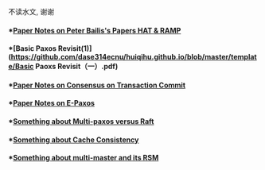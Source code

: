 

不读水文, 谢谢

#### *[Paper Notes on Peter Bailis's Papers HAT & RAMP](https://github.com/dase314ecnu/huiqihu.github.io/blob/master/template/1.md)


#### *[Basic Paxos Revisit(1)](https://github.com/dase314ecnu/huiqihu.github.io/blob/master/template/Basic Paoxs Revisit（一）.pdf)

#### *[Paper Notes on Consensus on Transaction Commit]()


#### *[Paper Notes on E-Paxos]()


#### *[Something about Multi-paxos versus Raft]()


#### *[Something about Cache Consistency]()


#### *[Something about multi-master and its RSM]()








